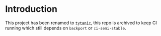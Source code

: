 # Introduction
This project has been renamed to [`tytanic`][tytanic], this repo is archived to keep CI running which still depends on `backport` or `ci-semi-stable`.

[tytanic]: https://github.com/tingerrr/tytanic
